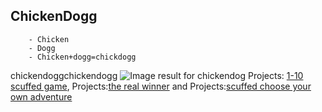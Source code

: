 ## ChickenDogg

        - Chicken
        - Dogg
        - Chicken+dogg=chickdogg
       
chickendoggchickendogg
<img src="https://i.pinimg.com/originals/78/12/00/781200a2ae47036d9f921e2648f2635c.jpg" alt="Image result for chickendog"/>
Projects: [1-10 scuffed game](https://1-10-first-game.chickendogg.repl.run),
Projects:[the real winner](https://yugiohtheRealwinner.chickendogg.repl.run) and
Projects:[scuffed choose your own adventure](https://scuffed-choose-your-own-adventure.chickendogg.repl.run)
